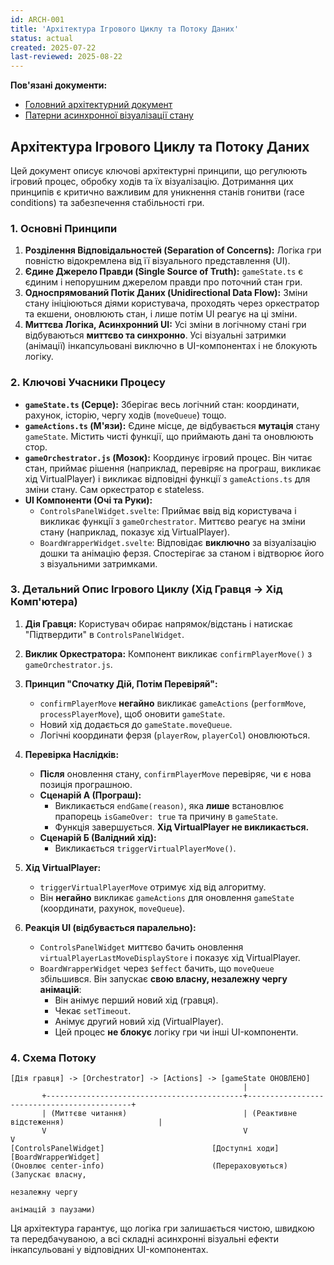 ```yaml
---
id: ARCH-001
title: 'Архітектура Ігрового Циклу та Потоку Даних'
status: actual
created: 2025-07-22
last-reviewed: 2025-08-22
---
```


**Пов'язані документи:**
- [Головний архітектурний документ](../ARCHITECTURE.md)
- [Патерни асинхронної візуалізації стану](patterns-asynchronous-state-visualization.md)

## Архітектура Ігрового Циклу та Потоку Даних

Цей документ описує ключові архітектурні принципи, що регулюють ігровий процес, обробку ходів та їх візуалізацію. Дотримання цих принципів є критично важливим для уникнення станів гонитви (race conditions) та забезпечення стабільності гри.

### 1. Основні Принципи

1.  **Розділення Відповідальностей (Separation of Concerns):** Логіка гри повністю відокремлена від її візуального представлення (UI).
2.  **Єдине Джерело Правди (Single Source of Truth):** `gameState.ts` є єдиним і непорушним джерелом правди про поточний стан гри.
3.  **Односпрямований Потік Даних (Unidirectional Data Flow):** Зміни стану ініціюються діями користувача, проходять через оркестратор та екшени, оновлюють стан, і лише потім UI реагує на ці зміни.
4.  **Миттєва Логіка, Асинхронний UI:** Усі зміни в логічному стані гри відбуваються **миттєво та синхронно**. Усі візуальні затримки (анімації) інкапсульовані виключно в UI-компонентах і не блокують логіку.

### 2. Ключові Учасники Процесу

-   **`gameState.ts` (Серце):** Зберігає весь логічний стан: координати, рахунок, історію, чергу ходів (`moveQueue`) тощо.
-   **`gameActions.ts` (М'язи):** Єдине місце, де відбувається **мутація** стану `gameState`. Містить чисті функції, що приймають дані та оновлюють стор.
-   **`gameOrchestrator.js` (Мозок):** Координує ігровий процес. Він читає стан, приймає рішення (наприклад, перевіряє на програш, викликає хід VirtualPlayer) і викликає відповідні функції з `gameActions.ts` для зміни стану. Сам оркестратор є stateless.
-   **UI Компоненти (Очі та Руки):**
    -   `ControlsPanelWidget.svelte`: Приймає ввід від користувача і викликає функції з `gameOrchestrator`. Миттєво реагує на зміни стану (наприклад, показує хід VirtualPlayer).
    -   `BoardWrapperWidget.svelte`: Відповідає **виключно** за візуалізацію дошки та анімацію ферзя. Спостерігає за станом і відтворює його з візуальними затримками.

### 3. Детальний Опис Ігрового Циклу (Хід Гравця -> Хід Комп'ютера)

1.  **Дія Гравця:** Користувач обирає напрямок/відстань і натискає "Підтвердити" в `ControlsPanelWidget`.

2.  **Виклик Оркестратора:** Компонент викликає `confirmPlayerMove()` з `gameOrchestrator.js`.

3.  **Принцип "Спочатку Дій, Потім Перевіряй":**
    -   `confirmPlayerMove` **негайно** викликає `gameActions` (`performMove`, `processPlayerMove`), щоб оновити `gameState`.
    -   Новий хід додається до `gameState.moveQueue`.
    -   Логічні координати ферзя (`playerRow`, `playerCol`) оновлюються.

4.  **Перевірка Наслідків:**
    -   **Після** оновлення стану, `confirmPlayerMove` перевіряє, чи є нова позиція програшною.
    -   **Сценарій А (Програш):**
        -   Викликається `endGame(reason)`, яка **лише** встановлює прапорець `isGameOver: true` та причину в `gameState`.
        -   Функція завершується. **Хід VirtualPlayer не викликається.**
    -   **Сценарій Б (Валідний хід):**
        -   Викликається `triggerVirtualPlayerMove()`.

5.  **Хід VirtualPlayer:**
    -   `triggerVirtualPlayerMove` отримує хід від алгоритму.
    -   Він **негайно** викликає `gameActions` для оновлення `gameState` (координати, рахунок, `moveQueue`).

6.  **Реакція UI (відбувається паралельно):**
    -   `ControlsPanelWidget` миттєво бачить оновлення `virtualPlayerLastMoveDisplayStore` і показує хід VirtualPlayer.
    -   `BoardWrapperWidget` через `$effect` бачить, що `moveQueue` збільшився. Він запускає **свою власну, незалежну чергу анімацій**:
        -   Він анімує перший новий хід (гравця).
        -   Чекає `setTimeout`.
        -   Анімує другий новий хід (VirtualPlayer).
        -   Цей процес **не блокує** логіку гри чи інші UI-компоненти.

### 4. Схема Потоку

```
[Дія гравця] -> [Orchestrator] -> [Actions] -> [gameState ОНОВЛЕНО]
                                                    |
       +--------------------------------------------+--------------------------------------------+
       | (Миттєве читання)                          | (Реактивне відстеження)                     |
       V                                            V                                            V
[ControlsPanelWidget]                        [Доступні ходи]                              [BoardWrapperWidget]
(Оновлює center-info)                        (Перераховуються)                            (Запускає власну,
                                                                                          незалежну чергу
                                                                                          анімацій з паузами)
```

Ця архітектура гарантує, що логіка гри залишається чистою, швидкою та передбачуваною, а всі складні асинхронні візуальні ефекти інкапсульовані у відповідних UI-компонентах. 